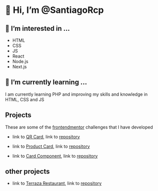 # 👋 Hi, I’m @SantiagoRcp

##  👀 I’m interested in ...
- HTML
- CSS
- JS
- React
- Node.js
- Next.js
    
## 🌱 I’m currently learning ...
I am currently learning PHP and improving my skills and knowledge in HTML, CSS and JS

## Projects
These are some of the [frontendmentor](https://www.frontendmentor.io/) challenges that I have developed
- link to [QR Card](https://adorable-manatee-22eef8.netlify.app), link to [repository](https://github.com/SantiagoRcp/qr-code-component-main)
    
- link to [Product Card](https://graceful-dasik-a110bb.netlify.app), link to [repository](https://github.com/SantiagoRcp/product-preview-card-component)
  
- link to [Card Component](https://64332d7254084977927a7d8a--stats-cardsrcp.netlify.app/), link to [repository](https://github.com/SantiagoRcp/Stats-preview-card-component)

## other projects
- link to [Terraza Restaurant](https://terrazarestaurant-src.netlify.app), link to [repository](https://github.com/SantiagoRcp/terrazaRestaurant)

<!---
SantiagoRcp/SantiagoRcp is a ✨ special ✨ repository because its `README.md` (this file) appears on your GitHub profile.
You can click the Preview link to take a look at your changes.
--->
